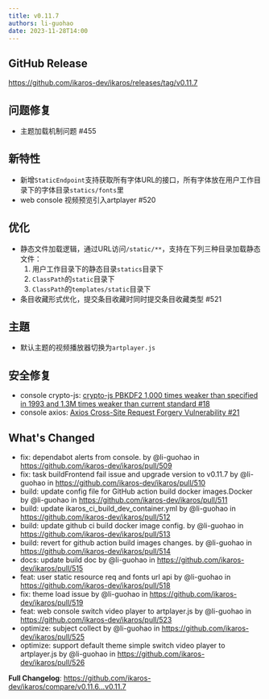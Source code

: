 ```yaml
---
title: v0.11.7
authors: li-guohao
date: 2023-11-28T14:00
---
```

## GitHub Release

<https://github.com/ikaros-dev/ikaros/releases/tag/v0.11.7>

## 问题修复

- 主题加载机制问题 #455

## 新特性

- 新增`StaticEndpoint`支持获取所有字体URL的接口，所有字体放在用户工作目录下的字体目录`statics/fonts`里
- web console 视频预览引入artplayer #520

## 优化

- 静态文件加载逻辑，通过URL访问`/static/**`，支持在下列三种目录加载静态文件：
  1. 用户工作目录下的静态目录`statics`目录下
  2. `ClassPath`的`static`目录下
  3. `ClassPath`的`templates/static`目录下
- 条目收藏形式优化，提交条目收藏时同时提交条目收藏类型 #521

## 主題

- 默认主题的视频播放器切换为`artplayer.js`

## 安全修复

- console crypto-js: [crypto-js PBKDF2 1,000 times weaker than specified in 1993 and 1.3M times weaker than current standard #18](https://github.com/ikaros-dev/ikaros/security/dependabot/18)
- console axios: [Axios Cross-Site Request Forgery Vulnerability #21](https://github.com/ikaros-dev/ikaros/security/dependabot/21)

## What's Changed

- fix: dependabot alerts from console. by @li-guohao in <https://github.com/ikaros-dev/ikaros/pull/509>
- fix: task buildFrontend fail issue and upgrade version to v0.11.7 by @li-guohao in <https://github.com/ikaros-dev/ikaros/pull/510>
- build: update config file for GitHub action build docker images.Docker by @li-guohao in <https://github.com/ikaros-dev/ikaros/pull/511>
- build: update ikaros_ci_build_dev_container.yml by @li-guohao in <https://github.com/ikaros-dev/ikaros/pull/512>
- build: update github ci build docker image config. by @li-guohao in <https://github.com/ikaros-dev/ikaros/pull/513>
- build: revert for github action build images changes. by @li-guohao in <https://github.com/ikaros-dev/ikaros/pull/514>
- docs: update build doc by @li-guohao in <https://github.com/ikaros-dev/ikaros/pull/515>
- feat: user static resource req and fonts url api by @li-guohao in <https://github.com/ikaros-dev/ikaros/pull/518>
- fix: theme load issue by @li-guohao in <https://github.com/ikaros-dev/ikaros/pull/519>
- feat: web console switch video player to artplayer.js by @li-guohao in <https://github.com/ikaros-dev/ikaros/pull/523>
- optimize: subject collect by @li-guohao in <https://github.com/ikaros-dev/ikaros/pull/525>
- optimize: support default theme simple switch video player to artplayer.js by @li-guohao in <https://github.com/ikaros-dev/ikaros/pull/526>

**Full Changelog**: <https://github.com/ikaros-dev/ikaros/compare/v0.11.6...v0.11.7>